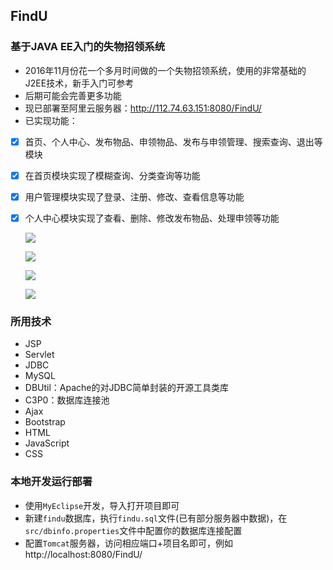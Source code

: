 ## FindU
### 基于JAVA EE入门的失物招领系统
- 2016年11月份花一个多月时间做的一个失物招领系统，使用的非常基础的J2EE技术，新手入门可参考
- 后期可能会完善更多功能
- 现已部署至阿里云服务器：http://112.74.63.151:8080/FindU/
- 已实现功能：

- [x] 首页、个人中心、发布物品、申领物品、发布与申领管理、搜索查询、退出等模块
- [x] 在首页模块实现了模糊查询、分类查询等功能
- [x] 用户管理模块实现了登录、注册、修改、查看信息等功能
- [x] 个人中心模块实现了查看、删除、修改发布物品、处理申领等功能

    
    ![](http://oweupqzdv.bkt.clouddn.com/QQ%E6%88%AA%E5%9B%BE20170915164407.png)

    ![](http://oweupqzdv.bkt.clouddn.com/QQ%E6%88%AA%E5%9B%BE20170915164458.png)

    ![](http://oweupqzdv.bkt.clouddn.com/QQ%E6%88%AA%E5%9B%BE20170915164628.png)

    ![](http://oweupqzdv.bkt.clouddn.com/QQ%E6%88%AA%E5%9B%BE20170915164529.png)
    
### 所用技术

- JSP
- Servlet
- JDBC
- MySQL
- DBUtil：Apache的对JDBC简单封装的开源工具类库
- C3P0：数据库连接池
- Ajax
- Bootstrap
- HTML
- JavaScript
- CSS

### 本地开发运行部署
- 使用`MyEclipse`开发，导入打开项目即可
- 新建`findu`数据库，执行`findu.sql`文件(已有部分服务器中数据)，在`src/dbinfo.properties`文件中配置你的数据库连接配置
- 配置`Tomcat`服务器，访问相应端口+项目名即可，例如 http://localhost:8080/FindU/